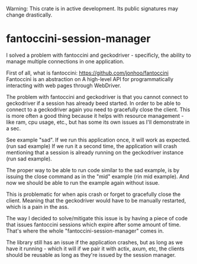 Warning: This crate is in active development. Its public signatures may change drastically.

# fantoccini-session-manager
I solved a problem with fantoccini and geckodriver - specificly, the ability to manage multiple connections in one application. 

First of all, what is fantoccini: https://github.com/jonhoo/fantoccini
Fantoccini is an abstraction on A high-level API for programmatically interacting with web pages through WebDriver.

The problem with fantoccini and geckodriver is that you cannot connect to geckodriver if a session has already beed started. In order to be able to connect to a geckodriver again you need to gracefully close the client. This is more often a good thing because it helps with resource management - like ram, cpu usage, etc., but has some its own issues as I'll demonstrate in a sec.

See example "sad". If we run this application once, it will work as expected. (run sad example) If we run it a second time, the application will crash mentioning that a session is already running on the geckodriver instance (run sad example).

The proper way to be able to run code similar to the sad example, is by issuing the close command as in the "mid" example (rin mid example). And now we should be able to run the example again without issue.

This is problematic for when apis crash or forget to gracefully close the client. Meaning that the geckodriver would have to be manually restarted, which is a pain in the ass.

The way I decided to solve/mitigate this issue is by having a piece of code that issues fantoccini sessions which expire after some amount of time. That's where the whole "fantoccini-session-manager" comes in.

The library still has an issue if the application crashes, but as long as we have it running - which it will if we pair it with actix, axum, etc, the clients should be reusable as long as they're issued by the session manager.
